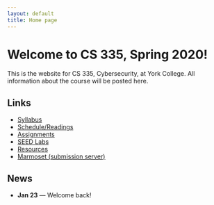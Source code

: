 ```yaml
---
layout: default
title: Home page
---
```

# Welcome to CS 335, Spring 2020!

This is the website for CS 335, Cybersecurity, at York College. All information about the course will be posted here.

## Links

* [Syllabus](syllabus/index.html)
* [Schedule/Readings](schedule/index/html)
* [Assignments](assignments/index.html)
* <a href="https://seedsecuritylabs.org/Labs_16.04/" target="_blank">SEED Labs</a>
* [Resources](resources/index.html)
* [Marmoset (submission server)](https://cs.ycp.edu/marmoset)

<!--
* [Schedule](schedule/index.html)
* [Labs](labs/index.html)
* [Assignments](assign/index.html)
* [Resources](resources.html)
* [Syllabus](syllabus.html)
* [Ethics](assign/ethics.md)
-->

## News

* **Jan 23** &mdash; Welcome back!
